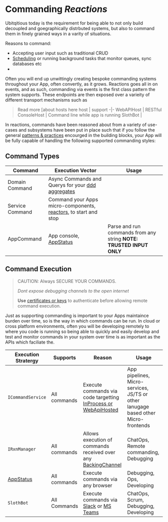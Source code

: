 # Commanding *Reactions*

Ubitqitious today is the requirement for being able to not only build decoupled and goegraphically distrbuted systems, but also to command them in finely grained ways in a varity of situations. 

Reasons to command:
- Accepting user input such as traditional CRUD 
- [Scheduling](scheduler.md) or running background tasks that monitor queues, sync databases etc
- 

Often you will end up unwittingly creating bespoke commanding systems throughout your App, often convertly, as it grows. Reactions goes all in on events, and as such, commanding via events is the first class pattern the system supports. These endpoints are then exposed over a varieity of different transport mechanisms such as

> Read more [about hosts here
host | support
-|-
WebAPIHost | RESTful
ConsoleHost | Command line while app is running
SlothBot | 



In reactions, commands have been reasoned about from a variety of use-cases and subsystems have been put in place such that if you follow the general [patterns & practices](patterns.md) encourged in the building blocks, your App will be fully capable of handling the following supported commanding styles:

## Command Types
Command | Execution Vector | Usage
-|-|-
Domain Command | Async Commands and Querys for your [ddd aggregates](dddaggs.md)
Service Command | Command your Apps micro-components, [reactors](reactors.md), to start and stop
AppCommand | App console, [AppStatus](appstatus.md) | Parse and run commands from any string **NOTE: TRUSTED INPUT ONLY**

## Command Execution

> CAUTION: 
> Always SECURE YOUR COMMANDS. 
> 
> *Dont expose debugging channels to the open internet*
> 
> **Use** [certificates or keys](securingRxns.md) to authenticate before allowing remote command execution.


Just as supporting commanding is important to your Apps maintaince burden over time, so is the way in which commands can be run. In cloud or cross platform environments, often you will be developing remotely to where you code is running so being able to quickly and easily develop and test and monitor commands in your system over time is as important as the APIs which faciliate the.


Execution Stratergy | Supports | Reason | Usage
-|-|-|-
`ICommandService` | All commands | Execute commands via code targetting [InProcess or WebApiHosted](rxnhosts.md) | App pipelines, Micro-services, JS/TS or other lanugage based other Micro-frontends
`IRxnManager` | All commands | Allows execution of commands received over any [BackingChannel](reactors.md) | ChatOps, Remote commanding, Debugging
[AppStatus](appstatus.md) | All commands | Execute commands via any browser | Debugging, Ops, Developing
`SlothBot` | All Commands | Execute commands via [Slack](www.slack.com) or [MS Teams](www.msteams.com) | ChatOps, Scrum, Debugging, Developing
